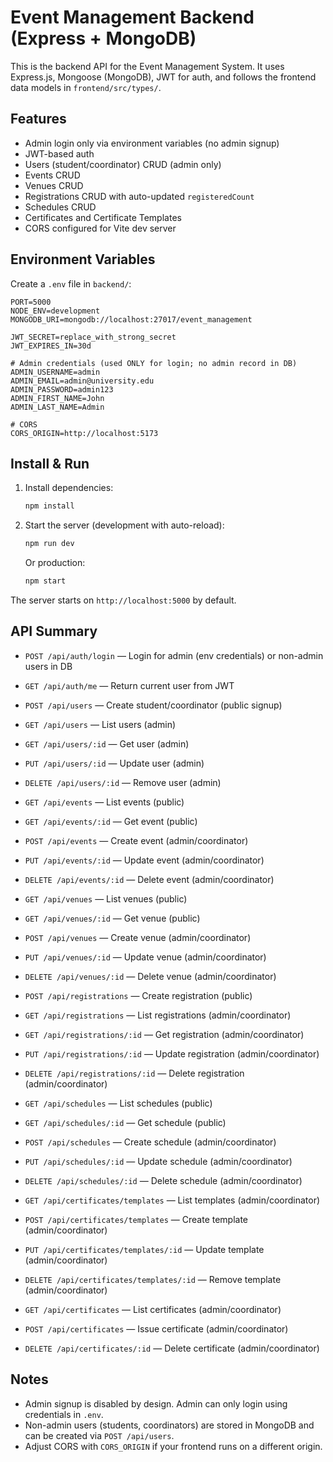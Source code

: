 # Event Management Backend (Express + MongoDB)

This is the backend API for the Event Management System. It uses Express.js, Mongoose (MongoDB), JWT for auth, and follows the frontend data models in `frontend/src/types/`.

## Features

- Admin login only via environment variables (no admin signup)
- JWT-based auth
- Users (student/coordinator) CRUD (admin only)
- Events CRUD
- Venues CRUD
- Registrations CRUD with auto-updated `registeredCount`
- Schedules CRUD
- Certificates and Certificate Templates
- CORS configured for Vite dev server

## Environment Variables

Create a `.env` file in `backend/`:

```
PORT=5000
NODE_ENV=development
MONGODB_URI=mongodb://localhost:27017/event_management

JWT_SECRET=replace_with_strong_secret
JWT_EXPIRES_IN=30d

# Admin credentials (used ONLY for login; no admin record in DB)
ADMIN_USERNAME=admin
ADMIN_EMAIL=admin@university.edu
ADMIN_PASSWORD=admin123
ADMIN_FIRST_NAME=John
ADMIN_LAST_NAME=Admin

# CORS
CORS_ORIGIN=http://localhost:5173
```

## Install & Run

1. Install dependencies:
   ```bash
   npm install
   ```
2. Start the server (development with auto-reload):
   ```bash
   npm run dev
   ```
   Or production:
   ```bash
   npm start
   ```

The server starts on `http://localhost:5000` by default.

## API Summary

- `POST /api/auth/login` — Login for admin (env credentials) or non-admin users in DB
- `GET /api/auth/me` — Return current user from JWT

- `POST /api/users` — Create student/coordinator (public signup)
- `GET /api/users` — List users (admin)
- `GET /api/users/:id` — Get user (admin)
- `PUT /api/users/:id` — Update user (admin)
- `DELETE /api/users/:id` — Remove user (admin)

- `GET /api/events` — List events (public)
- `GET /api/events/:id` — Get event (public)
- `POST /api/events` — Create event (admin/coordinator)
- `PUT /api/events/:id` — Update event (admin/coordinator)
- `DELETE /api/events/:id` — Delete event (admin/coordinator)

- `GET /api/venues` — List venues (public)
- `GET /api/venues/:id` — Get venue (public)
- `POST /api/venues` — Create venue (admin/coordinator)
- `PUT /api/venues/:id` — Update venue (admin/coordinator)
- `DELETE /api/venues/:id` — Delete venue (admin/coordinator)

- `POST /api/registrations` — Create registration (public)
- `GET /api/registrations` — List registrations (admin/coordinator)
- `GET /api/registrations/:id` — Get registration (admin/coordinator)
- `PUT /api/registrations/:id` — Update registration (admin/coordinator)
- `DELETE /api/registrations/:id` — Delete registration (admin/coordinator)

- `GET /api/schedules` — List schedules (public)
- `GET /api/schedules/:id` — Get schedule (public)
- `POST /api/schedules` — Create schedule (admin/coordinator)
- `PUT /api/schedules/:id` — Update schedule (admin/coordinator)
- `DELETE /api/schedules/:id` — Delete schedule (admin/coordinator)

- `GET /api/certificates/templates` — List templates (admin/coordinator)
- `POST /api/certificates/templates` — Create template (admin/coordinator)
- `PUT /api/certificates/templates/:id` — Update template (admin/coordinator)
- `DELETE /api/certificates/templates/:id` — Remove template (admin/coordinator)
- `GET /api/certificates` — List certificates (admin/coordinator)
- `POST /api/certificates` — Issue certificate (admin/coordinator)
- `DELETE /api/certificates/:id` — Delete certificate (admin/coordinator)

## Notes

- Admin signup is disabled by design. Admin can only login using credentials in `.env`.
- Non-admin users (students, coordinators) are stored in MongoDB and can be created via `POST /api/users`.
- Adjust CORS with `CORS_ORIGIN` if your frontend runs on a different origin.
